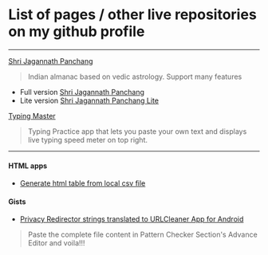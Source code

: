 # List of pages / other live repositories on my github profile

---
[Shri Jagannath Panchang](https://raj9039852537.github.io/Shri-Jagannath-Panchang/)
  > Indian almanac based on vedic astrology. Support many features

- Full version [Shri Jagannath Panchang](https://raj9039852537.github.io/Shri-Jagannath-Panchang/SJPL_5.08.html)
- Lite version [Shri Jagannath Panchang Lite](https://raj9039852537.github.io/Shri-Jagannath-Panchang/sjpl_lite_v1.01.html)

[Typing Master](https://raj9039852537.github.io/TypingMaster/)
  > Typing Practice app that lets you paste your own text and displays live typing speed meter on top right.

---
#### HTML apps
- [Generate html table from local csv file](https://raj9039852537.github.io/files/csv_to_html_table.html)

<!--
---
- #### GST related
  - [HSN/SAC code list from gst.gov.in with more powerful search](https://raj9039852537.github.io/files/HSN_SAC.html) *updated from https://tutorial.gst.gov.in/downloads/HSN_SAC.xlsx*
  - [GST Rates list from gst.gov.in with more powerful search](https://raj9039852537.github.io/files/GST_Rates.html) *updated on 18/07/2022 from https://cbic-gst.gov.in/gst-goods-services-rates.html*
-->

#### Gists
- [Privacy Redirector strings translated to URLCleaner App for Android](https://gist.github.com/Raj9039852537/d12e73c6314c05bc79e2bdd71a1001bc)
> Paste the complete file content in Pattern Checker Section's Advance Editor and voila!!!
